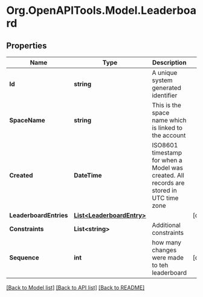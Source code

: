 
# Org.OpenAPITools.Model.Leaderboard

## Properties

Name | Type | Description | Notes
------------ | ------------- | ------------- | -------------
**Id** | **string** | A unique system generated identifier | 
**SpaceName** | **string** | This is the space name which is linked to the account | 
**Created** | **DateTime** | ISO8601 timestamp for when a Model was created. All records are stored in UTC time zone | 
**LeaderboardEntries** | [**List&lt;LeaderboardEntry&gt;**](LeaderboardEntry.md) |  | [optional] 
**Constraints** | **List&lt;string&gt;** | Additional constraints | 
**Sequence** | **int** | how many changes were made to teh leaderboard | [optional] 

[[Back to Model list]](../README.md#documentation-for-models)
[[Back to API list]](../README.md#documentation-for-api-endpoints)
[[Back to README]](../README.md)

